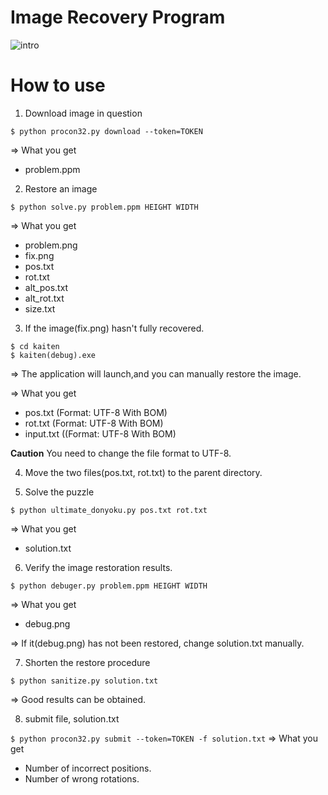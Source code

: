 # Image Recovery Program
![intro](https://user-images.githubusercontent.com/51738889/138543758-820955ca-10c2-4d58-b016-9c3b9a4c85a8.png)


# How to use
1. Download image in question

  `$ python procon32.py download --token=TOKEN`
  
  => What you get
  - problem.ppm

2. Restore an image
  
  `$ python solve.py problem.ppm HEIGHT WIDTH`

  => What you get
  - problem.png
  - fix.png
  - pos.txt
  - rot.txt
  - alt_pos.txt
  - alt_rot.txt
  - size.txt

3. If the image(fix.png) hasn't fully recovered.
  
  ```
  $ cd kaiten
  $ kaiten(debug).exe
  ```

  => The application will launch,and you can manually restore the image.

  => What you get
  - pos.txt (Format: UTF-8 With BOM)
  - rot.txt (Format: UTF-8 With BOM)
  - input.txt ((Format: UTF-8 With BOM)

  <strong>Caution</strong> You need to change the file format to UTF-8.

4. Move the two files(pos.txt, rot.txt) to the parent directory.

5. Solve the puzzle
  
  `$ python ultimate_donyoku.py pos.txt rot.txt`

  => What you get
- solution.txt

6. Verify the image restoration results.
  
  `$ python debuger.py problem.ppm HEIGHT WIDTH`

  => What you get
- debug.png

=> If it(debug.png) has not been restored, change solution.txt manually.

7. Shorten the restore procedure

  `$ python sanitize.py solution.txt`

  => Good results can be obtained.

8. submit file, solution.txt

  `$ python procon32.py submit --token=TOKEN -f solution.txt`
  => What you get
  - Number of incorrect positions.
  - Number of wrong rotations.
